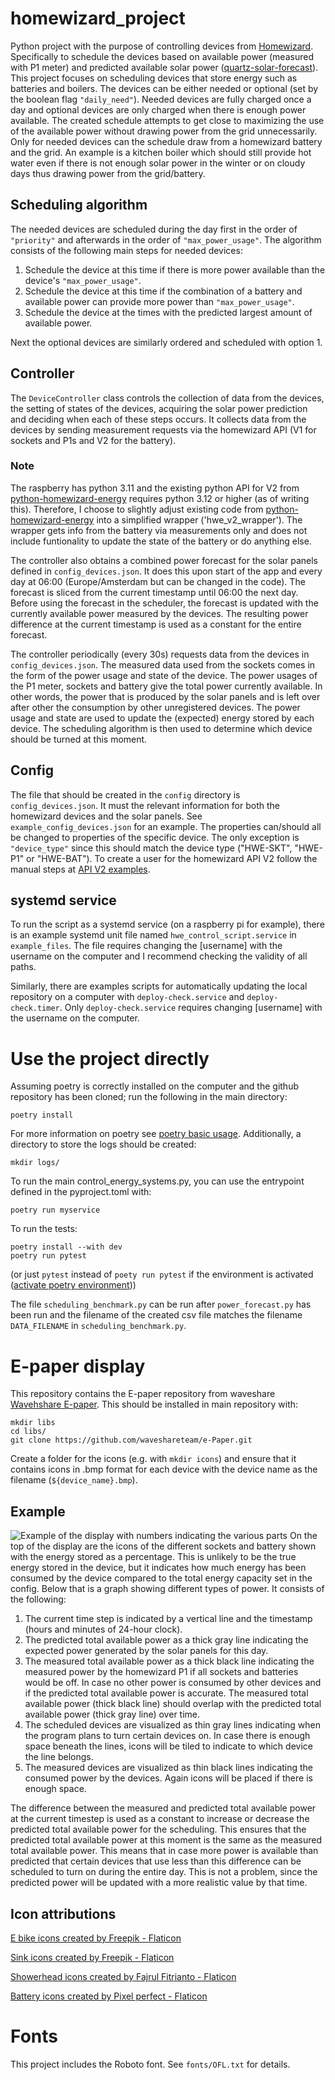 # homewizard_project
Python project with the purpose of controlling devices from [Homewizard](https://www.homewizard.com/). Specifically to schedule the devices based on available power (measured with P1 meter) and predicted available solar power ([quartz-solar-forecast](https://github.com/openclimatefix/open-source-quartz-solar-forecast)). This project focuses on scheduling devices that store energy such as batteries and boilers. The devices can be either needed or optional (set by the boolean flag `"daily_need"`). Needed devices are fully charged once a day and optional devices are only charged when there is enough power available. The created schedule attempts to get close to maximizing the use of the available power without drawing power from the grid unnecessarily. Only for needed devices can the schedule draw from a homewizard battery and the grid. An example is a kitchen boiler which should still provide hot water even if there is not enough solar power in the winter or on cloudy days thus drawing power from the grid/battery.

## Scheduling algorithm
The needed devices are scheduled during the day first in the order of `"priority"` and afterwards in the order of `"max_power_usage"`. 
The algorithm consists of the following main steps for needed devices:
1. Schedule the device at this time if there is more power available than the device's `"max_power_usage"`.
2. Schedule the device at this time if the combination of a battery and available power can provide more power than `"max_power_usage"`.
3. Schedule the device at the times with the predicted largest amount of available power.

Next the optional devices are similarly ordered and scheduled with option 1.

## Controller
The `DeviceController` class controls the collection of data from the devices, the setting of states of the devices, acquiring the solar power prediction and deciding when each of these steps occurs. It collects data from the devices by sending measurement requests via the homewizard API (V1 for sockets and P1s and V2 for the battery). 
### Note
The raspberry has python 3.11 and the existing python API for V2 from [python-homewizard-energy](https://github.com/homewizard/python-homewizard-energy) requires python 3.12 or higher (as of writing this). Therefore, I choose to slightly adjust existing code from [python-homewizard-energy](https://github.com/homewizard/python-homewizard-energy) into a simplified wrapper ('hwe_v2_wrapper'). The wrapper gets info from the battery via measurements only and does not include funtionality to update the state of the battery or do anything else.

The controller also obtains a combined power forecast for the solar panels defined in `config_devices.json`. It does this upon start of the app and every day at 06:00 (Europe/Amsterdam but can be changed in the code). The forecast is sliced from the current timestamp until 06:00 the next day. Before using the forecast in the scheduler, the forecast is updated with the currently available power measured by the devices. The resulting power difference at the current timestamp is used as a constant for the entire forecast.

The controller periodically (every 30s) requests data from the devices in `config_devices.json`. The measured data used from the sockets comes in the form of the power usage and state of the device. The power usages of the P1 meter, sockets and battery give the total power currently available. In other words, the power that is produced by the solar panels and is left over after other the consumption by other unregistered devices. The power usage and state are used to update the (expected) energy stored by each device. The scheduling algorithm is then used to determine which device should be turned at this moment.

## Config
The file that should be created in the `config` directory is `config_devices.json`. It must the relevant information for both the homewizard devices and the solar panels. See `example_config_devices.json` for an example. The properties can/should all be changed to properties of the specific device. The only exception is `"device_type"` since this should match the device type ("HWE-SKT", "HWE-P1" or "HWE-BAT"). To create a user for the homewizard API V2 follow the manual steps at [API V2 examples](https://api-documentation.homewizard.com/docs/v2/authorization#examples). 

## systemd service
To run the script as a systemd service (on a raspberry pi for example), there is an example systemd unit file named `hwe_control_script.service` in `example_files`. The file requires changing the [username] with the username on the computer and I recommend checking the validity of all paths.

Similarly, there are examples scripts for automatically updating the local repository on a computer with `deploy-check.service` and `deploy-check.timer`. Only `deploy-check.service` requires changing [username] with the username on the computer.

# Use the project directly
Assuming poetry is correctly installed on the computer and the github repository has been cloned; run the following in the main directory:
```
poetry install
```
For more information on poetry see [poetry basic usage](https://python-poetry.org/docs/basic-usage/). Additionally, a directory to store the logs should be created:
```
mkdir logs/
```

To run the main control_energy_systems.py, you can use the entrypoint defined in the pyproject.toml with:
```
poetry run myservice
```
To run the tests:
```
poetry install --with dev
poetry run pytest
```
(or just `pytest` instead of `poety run pytest` if the environment is activated ([activate poetry environment](https://python-poetry.org/docs/managing-environments#activating-the-environment)))

The file `scheduling_benchmark.py` can be run after `power_forecast.py` has been run and the filename of the created csv file matches the filename `DATA_FILENAME` in `scheduling_benchmark.py`.

# E-paper display
This repository contains the E-paper repository from waveshare [Wavehshare E-paper](https://github.com/waveshareteam/e-Paper/tree/master). This should be installed in main repository with:
```
mkdir libs
cd libs/
git clone https://github.com/waveshareteam/e-Paper.git
```
Create a folder for the icons (e.g. with `mkdir icons`) and ensure that it contains icons in .bmp format for each device with the device name as the filename (`${device_name}.bmp`).

## Example
![Example of the display with numbers indicating the various parts](./annotated_display.png)
On the top of the display are the icons of the different sockets and battery shown with the energy stored as a percentage. This is unlikely to be the true energy stored in the device, but it indicates how much energy has been consumed by the device compared to the total energy capacity set in the config. 
Below that is a graph showing different types of power. It consists of the following:
1. The current time step is indicated by a vertical line and the timestamp (hours and minutes of 24-hour clock).
2. The predicted total available power as a thick gray line indicating the expected power generated by the solar panels for this day.
3. The measured total available power as a thick black line indicating the measured power by the homewizard P1 if all sockets and batteries would be off. In case no other power is consumed by other devices and if the predicted total available power is accurate. The measured total available power (thick black line) should overlap with the predicted total available power (thick gray line) over time. 
4. The scheduled devices are visualized as thin gray lines indicating when the program plans to turn certain devices on. In case there is enough space beneath the lines, icons will be tiled to indicate to which device the line belongs.
5. The measured devices are visualized as thin black lines indicating the consumed power by the devices. Again icons will be placed if there is enough space.

The difference between the measured and predicted total available power at the current timestep is used as a constant to increase or decrease the predicted total available power for the scheduling. This ensures that the predicted total available power at this moment is the same as the measured total available power. This means that in case more power is available than predicted that certain devices that use less than this difference can be scheduled to turn on during the entire day. This is not a problem, since the predicted power will be updated with a more realistic value by that time.

## Icon attributions
<a href="https://www.flaticon.com/free-icons/e-bike" title="e bike icons">E bike icons created by Freepik - Flaticon</a>

<a href="https://www.flaticon.com/free-icons/sink" title="sink icons">Sink icons created by Freepik - Flaticon</a>

<a href="https://www.flaticon.com/free-icons/showerhead" title="showerhead icons">Showerhead icons created by Fajrul Fitrianto - Flaticon</a>

<a href="https://www.flaticon.com/free-icons/battery" title="battery icons">Battery icons created by Pixel perfect - Flaticon</a>

# Fonts
This project includes the Roboto font. See `fonts/OFL.txt` for details.
